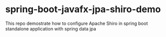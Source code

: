 # spring-boot-javafx-jpa-shiro-demo

This repo demostrate how to configure Apache Shiro in spring boot standalone application with spring data jpa

